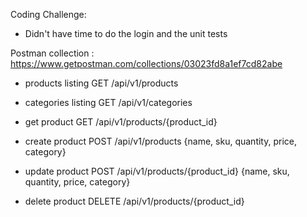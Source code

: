 Coding Challenge:
- Didn't have time to do the login and the unit tests

Postman collection : https://www.getpostman.com/collections/03023fd8a1ef7cd82abe

- products listing
GET /api/v1/products

- categories listing
GET /api/v1/categories

- get product
GET /api/v1/products/{product_id}

- create product
POST /api/v1/products
{name,
sku,
quantity,
price,
category}

- update product
POST /api/v1/products/{product_id}
{name,
sku,
quantity,
price,
category}

- delete product
DELETE /api/v1/products/{product_id}
